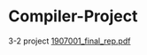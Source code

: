 # Compiler-Project
3-2 project
[1907001_final_rep.pdf](https://github.com/shafiatunnurshimu23/Compiler-Project/files/15169783/1907001_final_rep.pdf)
